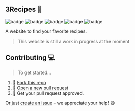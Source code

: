 ## 3Recipes :stew:

![badge](https://img.shields.io/badge/Library-React-blue) ![badge](https://img.shields.io/badge/Code%20Style-Prettier-brightgreen) ![badge](https://img.shields.io/github/license/hakeem1106/3recipes) ![badge](https://img.shields.io/github/repo-size/hakeem1106/3recipes) ![badge](https://img.shields.io/npm/v/npm)

A website to find your favorite recipes.

>This website is still a work in progress at the moment

## Contributing :computer:

> To get started...

1. 🍴 [Fork this repo](https://github.com/hakeem1106/3recipes#fork-destination-box)
2. 🔧 [Open a new pull request](https://github.com/hakeem1106/3recipes/compare)
3. 🎉 Get your pull request approved.

Or just [create an issue](https://github.com/hakeem1106/3recipes/issues/new/choose) - we appreciate your help! :smile:
